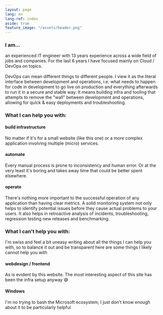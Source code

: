 ```yaml
---
layout: page
lang: en
lang-ref: index
aside: true
feature_image: "/assets/header.png"
---
```


### I am...
an experienced IT engineer with 13 years experience across a wide field of jobs and companies. For the last 6 years I have focused mainly on Cloud / DevOps on topics.<br><br>
DevOps can mean different things to different people. I view it as the literal interface between development and operations, i.e. what needs to happen for code in development to go live on production and everything afterwards to run it in a secure and stable way. It means building infra and tooling that attempts to remove the "wall" between development and operations, allowing for quick & easy deployments and troubleshooting.


### What I can help you with:
#### build infrastructure
No matter if it's for a small website (like this one) or a more complex application involving multiple (micro) services.

#### automate
Every manual process is prone to inconsistency and human error. Or at the very least it's boring and takes away time that could be better spent elsewhere. 

#### operate
There's nothing more important to the successful operation of any application than having clear metrics. A solid monitoring system not only helps to identify potential issues before they cause actual problems to your users. It also helps in retroactive analysis of incidents, troubleshooting, regression testing new releases and benchmarking.


### What I can't help you with:
I'm swiss and feel a bit uneasy writing about all the things I can help you with, so to balance it out and be transparent here are some things I likely cannot help you with

#### webdesign / frontend
As is evident by this website. The most interesting aspect of this site has been the infra setup anyway 😅

#### Windows
I'm no trying to bash the Microsoft ecosystem, I just don't know enough about it to be particularly helpful


